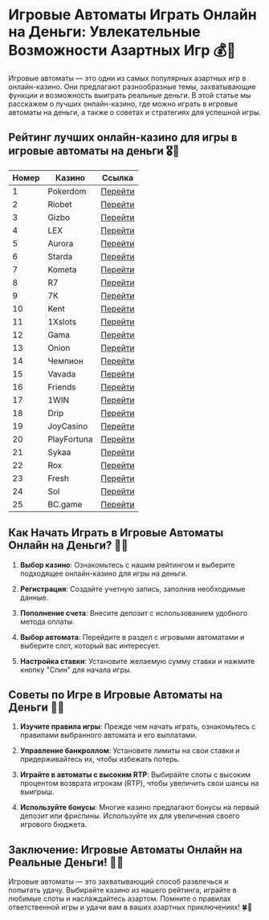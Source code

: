 # Игровые Автоматы Играть Онлайн на Деньги: Увлекательные Возможности Азартных Игр 💰🎰

Игровые автоматы — это одни из самых популярных азартных игр в онлайн-казино. Они предлагают разнообразные темы, захватывающие функции и возможность выиграть реальные деньги. В этой статье мы расскажем о лучших онлайн-казино, где можно играть в игровые автоматы на деньги, а также о советах и стратегиях для успешной игры.

## Рейтинг лучших онлайн-казино для игры в игровые автоматы на деньги 🎖️🌟

| Номер | Казино | Ссылка |
|-------|--------|--------|
| 1     | Pokerdom | [Перейти](https://brandplay.link/4k77v2yx) |
| 2     | Riobet | [Перейти](https://brandplay.link/7xBLTPyj) |
| 3     | Gizbo | [Перейти](https://brandplay.link/bprXw4YV) |
| 4     | LEX | [Перейти](https://brandplay.link/zW4hdDFV) |
| 5     | Aurora | [Перейти](https://10trafic-stat2.com/click/668546556bcc6313411604bd/6766/13032/subaccount) |
| 6     | Starda | [Перейти](https://brandplay.link/fB7xwRFL) |
| 7     | Kometa | [Перейти](https://brandplay.link/8ZymQJV8) |
| 8     | R7 | [Перейти](https://brandplay.link/bMd3Yjsw) |
| 9     | 7K | [Перейти](https://brandplay.link/BvQyFShp) |
| 10    | Kent | [Перейти](https://brandplay.link/Fv2WP3js) |
| 11    | 1Xslots | [Перейти](https://brandplay.link/hSB1khtr) |
| 12    | Gama | [Перейти](https://brandplay.link/j6NMKsDz) |
| 13    | Onion | [Перейти](https://brandplay.link/zBGRVpQ9) |
| 14    | Чемпион | [Перейти](https://temon-gter.cfd/go/lRq?p80412p304504pcc44t17455) |
| 15    | Vavada | [Перейти](https://vavadapartner.pro/?promo=ea5c9275-6854-4505-94fc-95ab18221945-linkb2) |
| 16    | Friends | [Перейти](https://gofriends.vc/linkb2) |
| 17    | 1WIN | [Перейти](https://brandplay.link/smXVpBbG) |
| 18    | Drip | [Перейти](https://drp-ircp01.com/c07e6a3db) |
| 19    | JoyCasino | [Перейти](https://rpc30.call2me.pro/?/ru/registration?apkpop=0&partner=p24970p3291217pc98f) |
| 20    | PlayFortuna | [Перейти](https://fortunapromo.net/alt/playfortuna/registration?0dc4a9362a71feb7e3f165fb8e766f70) |
| 21    | Sykaa | [Перейти](https://s-two-way.com/?source=linkb2&pid=30697) |
| 22    | Rox | [Перейти](https://rox-pvwfpjgcxe.com/cb1ee18a5) |
| 23    | Fresh | [Перейти](https://fresh-eumwkxwao.com/c3f7b485d) |
| 24    | Sol | [Перейти](https://sol-mmtdzfbaco.com/cb2415bca) |
| 25    | BC.game | [Перейти](https://partnerbcgame.com/dcc53d441) |

## Как Начать Играть в Игровые Автоматы Онлайн на Деньги? 🚀💡

1. **Выбор казино**: Ознакомьтесь с нашим рейтингом и выберите подходящее онлайн-казино для игры на деньги.

2. **Регистрация**: Создайте учетную запись, заполнив необходимые данные.

3. **Пополнение счета**: Внесите депозит с использованием удобного метода оплаты.

4. **Выбор автомата**: Перейдите в раздел с игровыми автоматами и выберите слот, который вас интересует.

5. **Настройка ставки**: Установите желаемую сумму ставки и нажмите кнопку "Спин" для начала игры.

## Советы по Игре в Игровые Автоматы на Деньги 🌟💸

1. **Изучите правила игры**: Прежде чем начать играть, ознакомьтесь с правилами выбранного автомата и его выплатами.

2. **Управление банкроллом**: Установите лимиты на свои ставки и придерживайтесь их, чтобы избежать потерь.

3. **Играйте в автоматы с высоким RTP**: Выбирайте слоты с высоким процентом возврата игрокам (RTP), чтобы увеличить свои шансы на выигрыш.

4. **Используйте бонусы**: Многие казино предлагают бонусы на первый депозит или фриспины. Используйте их для увеличения своего игрового бюджета.

## Заключение: Игровые Автоматы Онлайн на Реальные Деньги! 🎊🍀

Игровые автоматы — это захватывающий способ развлечься и попытать удачу. Выбирайте казино из нашего рейтинга, играйте в любимые слоты и наслаждайтесь азартом. Помните о правилах ответственной игры и удачи вам в ваших азартных приключениях! 🍀🎰
